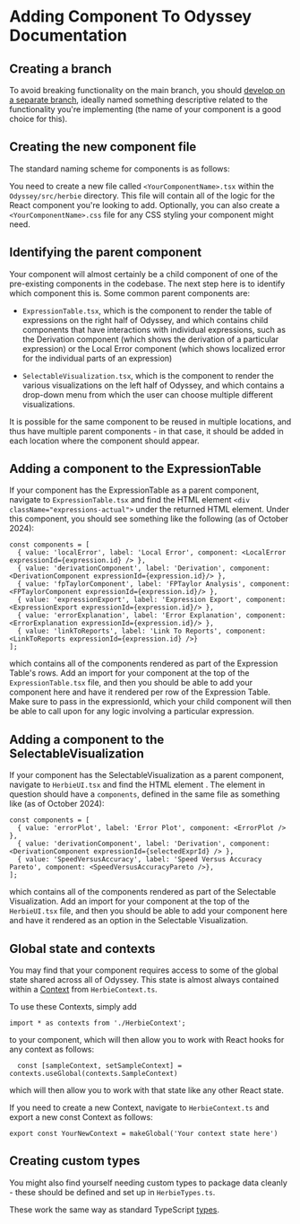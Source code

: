 # Adding Component To Odyssey Documentation

## Creating a branch
To avoid breaking functionality on the main branch, you should [develop on a separate branch](https://git-scm.com/book/en/v2/Git-Branching-Basic-Branching-and-Merging), ideally named something descriptive related to the functionality you're implementing (the name of your component is a good choice for this).

## Creating the new component file
The standard naming scheme for components is as follows:

You need to create a new file called `<YourComponentName>.tsx` within the `Odyssey/src/herbie` directory. This file will contain all of the logic for the React component you're looking to add. Optionally, you can also create a `<YourComponentName>.css` file for any CSS styling your component might need.

## Identifying the parent component
Your component will almost certainly be a child component of one of the pre-existing components in the codebase. The next step here is to identify which component this is. Some common parent components are:

- `ExpressionTable.tsx`, which is the component to render the table of expressions on the right half of Odyssey, and which contains child components that have interactions with individual expressions, such as the Derivation component (which shows the derivation of a particular expression) or the Local Error component (which shows localized error for the individual parts of an expression)

- `SelectableVisualization.tsx`, which is the component to render the various visualizations on the left half of Odyssey, and which contains a drop-down menu from which the user can choose multiple different visualizations.

It is possible for the same component to be reused in multiple locations, and thus have multiple parent components - in that case, it should be added in each location where the component should appear.

## Adding a component to the ExpressionTable
If your component has the ExpressionTable as a parent component, navigate to `ExpressionTable.tsx` and find the HTML element `<div className="expressions-actual">` under the returned HTML element. Under this component, you should see something like the following (as of October 2024):

```
const components = [
  { value: 'localError', label: 'Local Error', component: <LocalError expressionId={expression.id} /> },
  { value: 'derivationComponent', label: 'Derivation', component: <DerivationComponent expressionId={expression.id}/> },
  { value: 'fpTaylorComponent', label: 'FPTaylor Analysis', component: <FPTaylorComponent expressionId={expression.id}/> },
  { value: 'expressionExport', label: 'Expression Export', component: <ExpressionExport expressionId={expression.id}/> },
  { value: 'errorExplanation', label: 'Error Explanation', component: <ErrorExplanation expressionId={expression.id}/> },
  { value: 'linkToReports', label: 'Link To Reports', component: <LinkToReports expressionId={expression.id} />}
];
```

which contains all of the components rendered as part of the Expression Table's rows. Add an import for your component at the top of the `ExpressionTable.tsx` file, and then you should be able to add your component here and have it rendered per row of the Expression Table. Make sure to pass in the expressionId, which your child component will then be able to call upon for any logic involving a particular expression.

## Adding a component to the SelectableVisualization
If your component has the SelectableVisualization as a parent component, navigate to `HerbieUI.tsx` and find the HTML element <SelectableVisualization>. The element in question should have a `components`, defined in the same file as something like (as of October 2024):

```
const components = [
  { value: 'errorPlot', label: 'Error Plot', component: <ErrorPlot /> },
  { value: 'derivationComponent', label: 'Derivation', component: <DerivationComponent expressionId={selectedExprId} /> },
  { value: 'SpeedVersusAccuracy', label: 'Speed Versus Accuracy Pareto', component: <SpeedVersusAccuracyPareto />},
];
```

which contains all of the components rendered as part of the Selectable Visualization. Add an import for your component at the top of the `HerbieUI.tsx` file, and then you should be able to add your component here and have it rendered as an option in the Selectable Visualization. 

## Global state and contexts
You may find that your component requires access to some of the global state shared across all of Odyssey. This state is almost always contained within a [Context](https://react.dev/learn/passing-data-deeply-with-context) from `HerbieContext.ts`.

To use these Contexts, simply add

```
import * as contexts from './HerbieContext';
```

to your component, which will then allow you to work with React hooks for any context as follows:

```
  const [sampleContext, setSampleContext] = contexts.useGlobal(contexts.SampleContext)
```

which will then allow you to work with that state like any other React state.

If you need to create a new Context, navigate to `HerbieContext.ts` and export a new const Context as follows:

```
export const YourNewContext = makeGlobal('Your context state here')
```

## Creating custom types
You might also find yourself needing custom types to package data cleanly - these should be defined and set up in `HerbieTypes.ts`.

These work the same way as standard TypeScript [types](https://www.typescriptlang.org/docs/handbook/2/objects.html).
